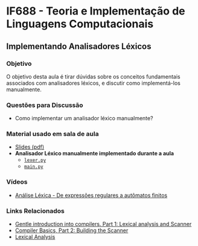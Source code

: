 # IF688 - Teoria e Implementação de Linguagens Computacionais

## Implementando Analisadores Léxicos

### Objetivo

O objetivo desta aula é tirar dúvidas sobre os conceitos fundamentais associados com analisadores léxicos, e discutir como implementá-los manualmente.

### Questões para Discussão

- Como implementar um analisador léxico manualmente? 

### Material usado em sala de aula

- [Slides (pdf)](https://drive.google.com/file/d/1yIDBQhq4kZyoJrS-8bBVMyzVVE9qnLf_/view)
- **Analisador Léxico manualmente implementado durante a aula**
  - [`lexer.py`](https://drive.google.com/file/d/1NaKVcn9Fnn2fkkvAu4rlXrKnXRiOu50i/view)
  - [`main.py`](https://drive.google.com/file/d/139zRvid5-rq3-9pKBSoZC5e8ViE4Nqvt/view)

### Vídeos

- [Análise Léxica - De expressões regulares a autômatos finitos](https://www.youtube.com/watch?v=94Qzr39D5Hc)

### Links Relacionados

- [Gentle introduction into compilers. Part 1: Lexical analysis and Scanner](https://admin.indepth.dev/gentle-introduction-into-compilers-part-1-lexical-analysis-and-scanner/)
- [Compiler Basics, Part 2: Building the Scanner](https://visualstudiomagazine.com/articles/2014/06/01/compiler-basics-part-2.aspx)
- [Lexical Analysis](https://courses.cs.washington.edu/courses/cse413/06au/compiler/scanner.html)